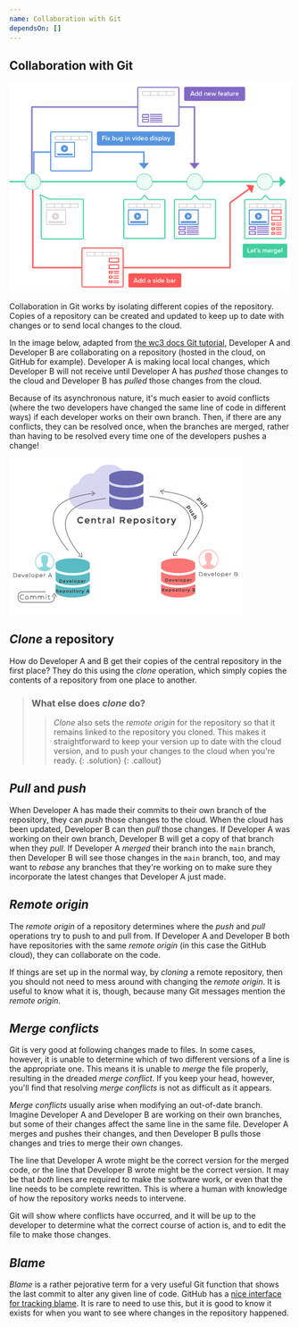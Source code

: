```yaml
---
name: Collaboration with Git
dependsOn: []
---
```


## Collaboration with Git

![[Nulab's](https://nulab.com/learn/software-development/git-tutorial/git-collaboration/) Git collaboration diagram](fig/collaboration.png)

Collaboration in Git works by isolating different copies of the repository.
Copies of a repository can be created and updated to keep up to date with
changes or to send local changes to the cloud.

In the image below, adapted from [the wc3 docs Git tutorial](https://www.w3docs.com/learn-Git/Git-repository.html),
Developer A and Developer B are collaborating on a repository
(hosted in the cloud, on GitHub for example). Developer A is making local
local changes, which Developer B will not receive until Developer A has *pushed*
those changes to the cloud and Developer B has *pulled* those changes from the
cloud.

Because of its asynchronous nature, it's much easier to avoid conflicts (where
the two developers have changed the same line of code in different ways) if
each developer works on their own branch. Then, if there are any conflicts,
they can be resolved once, when the branches are merged, rather than having to
be resolved every time one of the developers pushes a change!

![Git collaboration workflow. A developer makes *commits* on their own copy of the repository, and keeps it up to date with the remote origin by pushing local changes or pulling in remote changes.](fig/w3git_adapted.png)

## *Clone* a repository

How do Developer A and B get their copies of the central repository in the
first place? They do this using the *clone* operation, which simply copies
the contents of a repository from one place to another.

> ### What else does *clone* do?
> 
> > *Clone* also sets the *remote origin* for the repository so that it remains linked
> > to the repository you cloned. This makes it straightforward to keep your
> > version up to date with the cloud version, and to push your changes to the
> > cloud when you're ready.
> {: .solution}
{: .callout}

## *Pull* and *push*

When Developer A has made their commits to their own branch of the repository,
they can *push* those changes to the cloud. When the cloud has been updated,
Developer B can then *pull* those changes. If Developer A was working on their
own branch, Developer B will get a copy of that branch when they *pull*. If
Developer A *merged* their branch into the `main` branch, then Developer B will
see those changes in the `main` branch, too, and may want to *rebase* any
branches that they're working on to make sure they incorporate the latest
changes that Developer A just made.

## *Remote origin*

The *remote origin* of a repository determines where the *push* and *pull*
operations try to push to and pull from. If Developer A and Developer B both
have repositories with the same *remote origin* (in this case the GitHub cloud),
they can collaborate on the code.

If things are set up in the normal way, by *cloning* a remote repository, then
you should not need to mess around with changing the *remote origin*. It is
useful to know what it is, though, because many Git messages mention the
*remote origin*.

## *Merge conflicts*

Git is very good at following changes made to files. In some cases, however,
it is unable to determine which of two different versions of a line is the
appropriate one. This means it is unable to *merge* the file properly, resulting
in the dreaded *merge conflict*. If you keep your head, however, you'll find
that resolving *merge conflicts* is not as difficult as it appears.

*Merge conflicts* usually arise when modifying an out-of-date branch.
Imagine Developer A and Developer B are working on their own branches, but
some of their changes affect the same line in the same file. Developer A merges
and pushes their changes, and then Developer B pulls those changes and tries
to merge their own changes.

The line that Developer A wrote might be the correct version for the merged
code, or the line that Developer B wrote might be the correct version. It may
be that *both* lines are required to make the software work, or even that
the line needs to be complete rewritten. This is where a human with knowledge
of how the repository works needs to intervene.

Git will show where conflicts have occurred, and it will be up to the developer
to determine what the correct course of action is, and to edit the file to
make those changes.

## *Blame*

*Blame* is a rather pejorative term for a very useful Git function that
shows the last commit to alter any given line of code. GitHub has a
[nice interface for tracking blame](https://github.com/OxfordRSE/oxrse_unit_conv/blame/main/src/oxrse_unit_conv/units.py). It is rare to need to use this, but it is good to know it exists for
when you want to see where changes in the repository happened.

